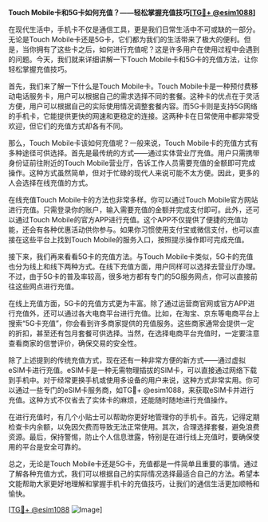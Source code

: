 **Touch Mobile卡和5G卡如何充值？——轻松掌握充值技巧[[TG💪+ @esim1088](https://t.me/s/esim1088)]**

在现代生活中，手机卡不仅是通信工具，更是我们日常生活中不可或缺的一部分。无论是Touch Mobile卡还是5G卡，它们都为我们的生活带来了极大的便利。但是，当你拥有了这些卡之后，如何进行充值呢？这是许多用户在使用过程中会遇到的问题。今天，我们就来详细讲解一下Touch Mobile卡和5G卡的充值方法，让你轻松掌握充值技巧。

首先，我们来了解一下什么是Touch Mobile卡。Touch Mobile卡是一种预付费移动电话服务卡，用户可以根据自己的需求选择不同的套餐。这种卡的优点在于灵活方便，用户可以根据自己的实际使用情况调整套餐内容。而5G卡则是支持5G网络的手机卡，它能提供更快的网速和更稳定的连接。这两种卡在日常使用中都非常受欢迎，但它们的充值方式却各有不同。

那么，Touch Mobile卡该如何充值呢？一般来说，Touch Mobile卡的充值方式有多种途径可供选择。首先是最传统的方式——通过实体营业厅充值。用户只需携带身份证前往附近的Touch Mobile营业厅，告诉工作人员需要充值的金额即可完成操作。这种方式虽然简单，但对于忙碌的现代人来说可能不太方便。因此，更多的人会选择在线充值的方式。

在线充值Touch Mobile卡的方法也非常多样。你可以通过Touch Mobile官方网站进行充值。只需登录你的账户，输入需要充值的金额并完成支付即可。此外，还可以通过Touch Mobile的官方APP进行充值。这个APP不仅提供了便捷的充值功能，还会有各种优惠活动供你参与。如果你习惯使用支付宝或微信支付，也可以直接在这些平台上找到Touch Mobile的服务入口，按照提示操作即可完成充值。

接下来，我们再来看看5G卡的充值方法。与Touch Mobile卡类似，5G卡的充值也分为线上和线下两种方式。在线下充值方面，用户同样可以选择去营业厅办理。不过，由于5G卡的普及率较高，很多地方都有专门的5G服务网点，你可以直接前往这些网点进行充值。

在线上充值方面，5G卡的充值方式更为丰富。除了通过运营商官网或官方APP进行充值外，还可以通过各大电商平台进行充值。比如，在淘宝、京东等电商平台上搜索“5G卡充值”，你会看到许多商家提供的充值服务。这些商家通常会提供一定的折扣，甚至还有包月套餐可供选择。当然，在选择电商平台充值时，一定要注意查看商家的信誉评价，确保交易的安全性。

除了上述提到的传统充值方式，现在还有一种非常方便的新方式——通过虚拟eSIM卡进行充值。eSIM卡是一种无需物理插拔的SIM卡，可以直接通过网络下载到手机中。对于经常更换手机或使用多设备的用户来说，这种方式非常实用。你可以通过一些专门的eSIM卡服务商，如TG💪+ @esim1088，来获取eSIM卡并进行充值。这种方式不仅省去了实体卡的麻烦，还能随时随地进行充值操作。

在进行充值时，有几个小贴士可以帮助你更好地管理你的手机卡。首先，记得定期检查卡内余额，以免因欠费而导致无法正常使用。其次，合理选择套餐，避免浪费资源。最后，保持警惕，防止个人信息泄露，特别是在进行线上充值时，要确保使用的平台是安全可靠的。

总之，无论是Touch Mobile卡还是5G卡，充值都是一件简单且重要的事情。通过了解各种充值方式，我们可以根据自己的实际情况选择最适合自己的方法。希望本文能帮助大家更好地理解和掌握手机卡的充值技巧，让我们的通信生活更加顺畅和愉快。

[[TG💪+ @esim1088](https://t.me/s/esim1088) ![Image](https://i.postimg.cc/4NQfJmqS/Snipaste-2025-05-13-00-14-12.png)]